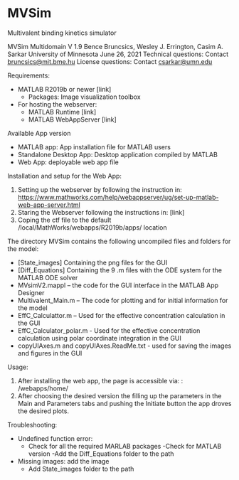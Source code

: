 # MVSim
Multivalent binding kinetics simulator

MVSim Multidomain V 1.9
Bence Bruncsics, Wesley J. Errington, Casim A. Sarkar University of Minnesota
June 26, 2021
Technical questions: Contact bruncsics@mit.bme.hu
License questions: Contact csarkar@umn.edu

Requirements:
- MATLAB R2019b or newer [link]
  - Packages: Image visualization toolbox
- For hosting the webserver:
  - MATLAB Runtime [link]
  - MATLAB WebAppServer [link]
  
Available App version
- MATLAB app: App installation file for MATLAB users
- Standalone Desktop App: Desktop application compiled by MATLAB
- Web App: deployable web app file

Installation and setup for the Web App:
1. Setting up the webserver by following the instruction in: https://www.mathworks.com/help/webappserver/ug/set-up-matlab-web-app-server.html
2. Staring the Webserver following the instructions in: [link]
3. Coping the ctf file to  the default /local/MathWorks/webapps/R2019b/apps/ location

The directory MVSim contains the following uncompiled files and folders for the model:

* [State_images] Containing the png files for the GUI 
* [Diff_Equations] Containing the 9 .m files with the ODE system for the MATLAB ODE solver
* MVsimV2.mappl – the code for the GUI interface in the MATLAB App Designer	
* Multivalent_Main.m – The code for plotting and for initial information for the model
* EffC_Calculattor.m – Used for the effective concentration calculation in the GUI
* EffC_Calculator_polar.m - Used for the effective concentration calculation using polar coordinate integration in the GUI
* copyUIAxes.m and copyUIAxes.ReadMe.txt - used for saving the images and figures in the GUI


Usage: 
1. After installing the web app, the page is accessible via: <host>:<port> /webapps/home/ 
2. After choosing the desired version the filling up the parameters in the Main and Parameters tabs and pushing the Initiate button the app droves the desired plots. 

Troubleshooting:

- Undefined function error: 
  - Check for all the required MARLAB packages
  -Check for MATLAB version
  -Add the Diff_Equations folder to the path
- Missing images: add the image 
  - Add State_images folder to the path


